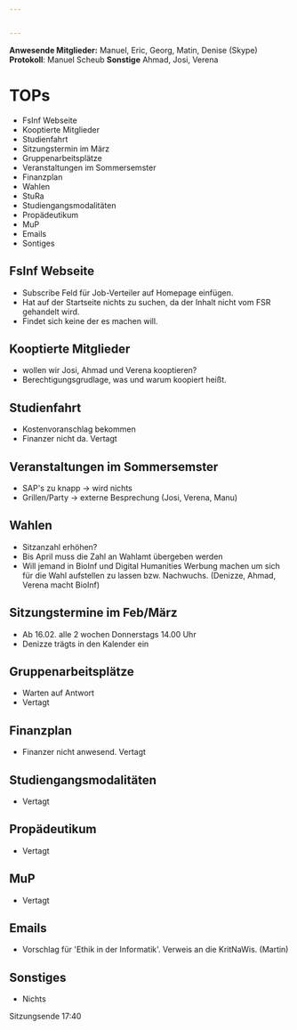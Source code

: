 ```yaml
---


---
```


**Anwesende Mitglieder:** Manuel, Eric, Georg, Matin, Denise (Skype) **Protokoll**: Manuel Scheub
**Sonstige** Ahmad, Josi, Verena


# TOPs

* FsInf Webseite
* Kooptierte Mitglieder
* Studienfahrt
* Sitzungstermin im März
* Gruppenarbeitsplätze
* Veranstaltungen im Sommersemster
* Finanzplan
* Wahlen
* StuRa
* Studiengangsmodalitäten
* Propädeutikum
* MuP
* Emails
* Sontiges

## FsInf Webseite
* Subscribe Feld für Job-Verteiler auf Homepage einfügen. 
* Hat auf der Startseite nichts zu suchen, da der Inhalt nicht vom FSR gehandelt wird.
* Findet sich keine der es machen will.

## Kooptierte Mitglieder
* wollen wir Josi, Ahmad und Verena kooptieren?
* Berechtigungsgrudlage, was und warum koopiert heißt.

## Studienfahrt
* Kostenvoranschlag bekommen
* Finanzer nicht da. Vertagt

## Veranstaltungen im Sommersemster
* SAP's zu knapp -> wird nichts
* Grillen/Party -> externe Besprechung (Josi, Verena, Manu)

## Wahlen
* Sitzanzahl erhöhen?
* Bis April muss die Zahl an Wahlamt übergeben werden
* Will jemand in BioInf und Digital Humanities Werbung machen um sich für die Wahl aufstellen zu lassen bzw. Nachwuchs. (Denizze, Ahmad, Verena macht BioInf)

## Sitzungstermine im Feb/März
* Ab 16.02. alle 2 wochen Donnerstags 14.00 Uhr
* Denizze trägts in den Kalender ein

## Gruppenarbeitsplätze
* Warten auf Antwort
* Vertagt

## Finanzplan
* Finanzer nicht anwesend. Vertagt

## Studiengangsmodalitäten
* Vertagt

## Propädeutikum
* Vertagt

## MuP
* Vertagt

## Emails
* Vorschlag für 'Ethik in der Informatik'. Verweis an die KritNaWis. (Martin)

## Sonstiges
* Nichts

Sitzungsende 17:40
